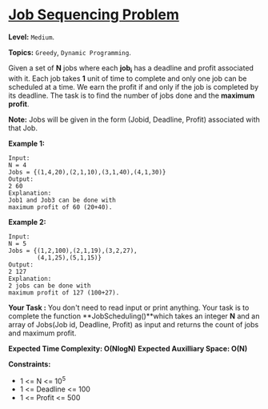 # [Job Sequencing Problem](https://practice.geeksforgeeks.org/problems/job-sequencing-problem-1587115620/1#)

**Level:** `Medium`.

**Topics:** `Greedy`, `Dynamic Programming`.

Given a set of **N** jobs where each **job<sub>i</sub>** has a deadline and profit associated with it. Each job takes **1** unit of time to complete and only one job can be scheduled at a time. We earn the profit if and only if the job is completed by its deadline. The task is to find the number of jobs done and the **maximum profit**.

**Note:** Jobs will be given in the form (Jobid, Deadline, Profit) associated with that Job.

**Example 1:**

```
Input:
N = 4
Jobs = {(1,4,20),(2,1,10),(3,1,40),(4,1,30)}
Output:
2 60
Explanation:
Job1 and Job3 can be done with
maximum profit of 60 (20+40).
```

**Example 2:**

```
Input:
N = 5
Jobs = {(1,2,100),(2,1,19),(3,2,27),
        (4,1,25),(5,1,15)}
Output:
2 127
Explanation:
2 jobs can be done with
maximum profit of 127 (100+27).
```

**Your Task :**
You don't need to read input or print anything. Your task is to complete the function **JobScheduling()**which takes an integer **N** and an array of Jobs(Job id, Deadline, Profit) as input and returns the count of jobs and maximum profit.

**Expected Time Complexity: O(NlogN)**
**Expected Auxilliary Space: O(N)**

**Constraints:**

-   1 <= N <= 10<sup>5</sup>
-   1 <= Deadline <= 100
-   1 <= Profit <= 500
